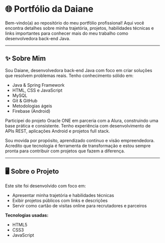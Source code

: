 # 🌐 Portfólio da Daiane

Bem-vindo(a) ao repositório do meu portfólio profissional! Aqui você encontra detalhes sobre minha trajetória, projetos, habilidades técnicas e links importantes para conhecer mais do meu trabalho como desenvolvedora back-end Java.

---

## ✨ Sobre Mim

Sou Daiane, desenvolvedora back-end Java com foco em criar soluções que resolvem problemas reais. Tenho conhecimento sólido em:

- Java & Spring Framework
- HTML, CSS e JavaScript
- MySQL
- Git & GitHub
- Metodologias ágeis
- Firebase (Android)

Participei do projeto Oracle ONE em parceria com a Alura, construindo uma base prática e consistente. Tenho experiência com desenvolvimento de APIs REST, aplicações Android e projetos full stack.

Sou movida por propósito, aprendizado contínuo e visão empreendedora. Acredito que tecnologia é ferramenta de transformação e estou sempre pronta para contribuir com projetos que fazem a diferença.

---

## 🖥️ Sobre o Projeto

Este site foi desenvolvido com foco em:

- Apresentar minha trajetória e habilidades técnicas
- Exibir projetos públicos com links e descrições
- Servir como cartão de visitas online para recrutadores e parceiros

**Tecnologias usadas:**

- HTML5
- CSS3
- JavaScript

